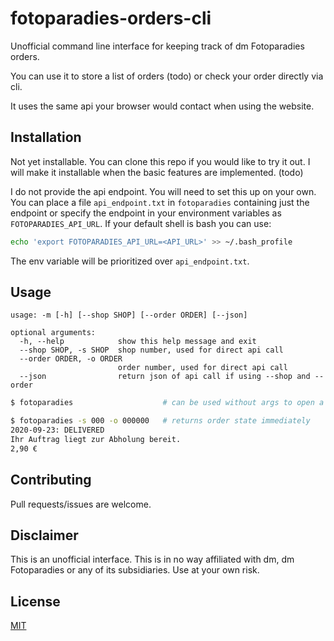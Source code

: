# fotoparadies-orders-cli
Unofficial command line interface for keeping track of dm Fotoparadies orders.

You can use it to store a list of orders (todo) or check your order directly via cli.

It uses the same api your browser would contact when using the website.

## Installation
Not yet installable. You can clone this repo if you would like to try it out. I will make it installable when the basic features are implemented.
(todo)

I do not provide the api endpoint. You will need to set this up on your own. You can place a file ```api_endpoint.txt``` in ```fotoparadies``` containing just the endpoint or specify the endpoint in your environment variables as ```FOTOPARADIES_API_URL```. If your default shell is bash you can use:

```bash
echo 'export FOTOPARADIES_API_URL=<API_URL>' >> ~/.bash_profile
```

The env variable will be prioritized over ```api_endpoint.txt```.

## Usage

```
usage: -m [-h] [--shop SHOP] [--order ORDER] [--json]
```
```
optional arguments:
  -h, --help            show this help message and exit
  --shop SHOP, -s SHOP  shop number, used for direct api call
  --order ORDER, -o ORDER
                        order number, used for direct api call
  --json                return json of api call if using --shop and --order
```
```bash
$ fotoparadies                    # can be used without args to open a menu

$ fotoparadies -s 000 -o 000000   # returns order state immediately
2020-09-23: DELIVERED
Ihr Auftrag liegt zur Abholung bereit.
2,90 €
```

## Contributing
Pull requests/issues are welcome.

## Disclaimer
This is an unofficial interface. This is in no way affiliated with dm, dm Fotoparadies or any of its subsidiaries. Use at your own risk.

## License
[MIT](https://choosealicense.com/licenses/mit/)
